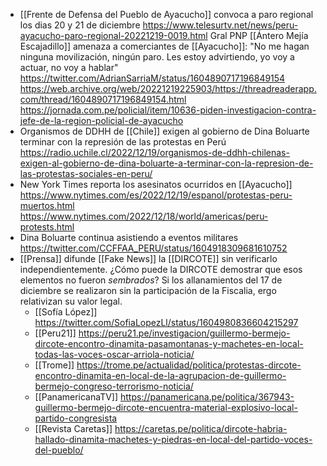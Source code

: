 - [[Frente de Defensa del Pueblo de Ayacucho]] convoca a paro regional los dias 20 y 21 de diciembre
  https://www.telesurtv.net/news/peru-ayacucho-paro-regional-20221219-0019.html
  Gral PNP [[Ántero Mejía Escajadillo]] amenaza a comerciantes de [[Ayacucho]]: "No me hagan ninguna movilización, ningún paro. Les estoy advirtiendo, yo voy a actuar, no voy a hablar" https://twitter.com/AdrianSarriaM/status/1604890717196849154 https://web.archive.org/web/20221219225903/https://threadreaderapp.com/thread/1604890717196849154.html https://jornada.com.pe/policial/item/10636-piden-investigacion-contra-jefe-de-la-region-policial-de-ayacucho
- Organismos de DDHH de [[Chile]] exigen al gobierno de Dina Boluarte terminar con la represión de las protestas en Perú
  https://radio.uchile.cl/2022/12/19/organismos-de-ddhh-chilenas-exigen-al-gobierno-de-dina-boluarte-a-terminar-con-la-represion-de-las-protestas-sociales-en-peru/
- New York Times reporta los asesinatos ocurridos en [[Ayacucho]] https://www.nytimes.com/es/2022/12/19/espanol/protestas-peru-muertos.html
  https://www.nytimes.com/2022/12/18/world/americas/peru-protests.html
- Dina Boluarte continua asistiendo a eventos militares
  https://twitter.com/CCFFAA_PERU/status/1604918309681610752
- [[Prensa]] difunde [[Fake News]] la [[DIRCOTE]] sin verificarlo independientemente.
  ¿Cómo puede la DIRCOTE demostrar que esos elementos no fueron _sembrados_? Si los allanamientos del 17 de diciembre se realizaron sin la participación de la Fiscalia, ergo relativizan su valor legal.
  - [[Sofía López]] https://twitter.com/SofiaLopezLl/status/1604980836604215297
  - [[Peru21]] https://peru21.pe/investigacion/guillermo-bermejo-dircote-encontro-dinamita-pasamontanas-y-machetes-en-local-todas-las-voces-oscar-arriola-noticia/
  - [[Trome]] https://trome.pe/actualidad/politica/protestas-dircote-encontro-dinamita-en-local-de-la-agrupacion-de-guillermo-bermejo-congreso-terrorismo-noticia/
  - [[PanamericanaTV]] https://panamericana.pe/politica/367943-guillermo-bermejo-dircote-encuentra-material-explosivo-local-partido-congresista
  - [[Revista Caretas]] https://caretas.pe/politica/dircote-habria-hallado-dinamita-machetes-y-piedras-en-local-del-partido-voces-del-pueblo/
